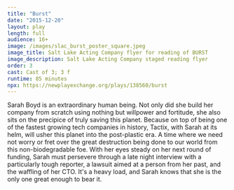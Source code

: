```yaml
---
title: "Burst"
date: "2015-12-20"
layout: play
length: full
audience: 16+
image: /images/slac_burst_poster_square.jpeg
image_title: Salt Lake Acting Company flyer for reading of BURST
image_description: Salt Lake Acting Company staged reading flyer
order: 3
cast: Cast of 3; 3 f
runtime: 85 minutes
npx: https://newplayexchange.org/plays/138560/burst
---
```


Sarah Boyd is an extraordinary human being. Not only did she build her company from scratch using nothing but willpower and fortitude, she also sits on the precipice of truly saving this planet. Because on top of being one of the fastest growing tech companies in history, Tactix, with Sarah at its helm, will usher this planet into the post-plastic era. A time where we need not worry or fret over the great destruction being done to our world from this non-biodegradable foe. With her eyes steady on her next round of funding, Sarah must persevere through a late night interview with a particularly tough reporter, a lawsuit aimed at a person from her past, and the waffling of her CTO. It's a heavy load, and Sarah knows that she is the only one great enough to bear it.
